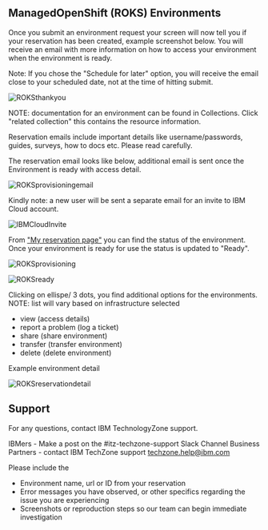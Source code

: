 ## ManagedOpenShift (ROKS) Environments

Once you submit an environment request your screen will now tell you if your reservation has been created, example screenshot below. You will receive an email with more information on how to access your environment when the environment is ready. 

Note: If you chose the "Schedule for later" option, you will receive the email close to your scheduled date, not at the time of hitting submit.

![ROKSthankyou](https://github.com/IBM/itz-support-public/blob/main/IBM-Technology-Zone/IBM-Technology-Zone-Runbooks/Images/ROKSthankyou.png)

NOTE: documentation for an environment can be found in Collections. Click "related collection" this contains the resource information. 

Reservation emails include important details like username/passwords, guides, surveys, how to docs etc. Please read carefully.

The reservation email looks like below, additional email is sent once the Environment is ready with access detail.

![ROKSprovisioningemail](https://github.com/IBM/itz-support-public/blob/main/IBM-Technology-Zone/IBM-Technology-Zone-Runbooks/Images/ROKSprovisioningemail.png)

Kindly note: a new user will be sent a separate email for an invite to IBM Cloud account.

![IBMCloudInvite](https://github.com/IBM/itz-support-public/blob/main/IBM-Technology-Zone/IBM-Technology-Zone-Runbooks/Images/IBMCloudInvite.png)

From ["My reservation page"](https://techzone.ibm.com/my/reservations) you can find the status of the environment. Once your environment is ready for use the status is updated to "Ready".

![ROKSprovisioning](https://github.com/IBM/itz-support-public/blob/main/IBM-Technology-Zone/IBM-Technology-Zone-Runbooks/Images/ROKSprovisioning.png)

![ROKSready](https://github.com/IBM/itz-support-public/blob/main/IBM-Technology-Zone/IBM-Technology-Zone-Runbooks/Images/ROKSready.png)

Clicking on ellispe/ 3 dots, you find additional options for the environments. NOTE: list will vary based on infrastructure selected 

- view (access details)
- report a problem (log a ticket)
- share (share environment)
- transfer (transfer environment)
- delete (delete environment)

Example environment detail

![ROKSreservationdetail](https://github.com/IBM/itz-support-public/blob/main/IBM-Technology-Zone/IBM-Technology-Zone-Runbooks/Images/ROKSreservationdetail.png)

## Support

For any questions, contact IBM TechnologyZone support.

IBMers - Make a post on the #itz-techzone-support Slack Channel
Business Partners - contact IBM TechZone support techzone.help@ibm.com

Please include the 
- Environment name, url or ID from your reservation
- Error messages you have observed, or other specifics regarding the issue you are experiencing
- Screenshots or reproduction steps so our team can begin immediate investigation 



